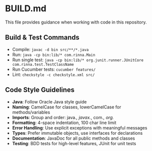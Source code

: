 # BUILD.md

This file provides guidance when working with code in this repository.

## Build & Test Commands
- Compile: `javac -d bin src/**/*.java`
- Run: `java -cp bin:lib/* com.rinna.Main`
- Run single test: `java -cp bin:lib/* org.junit.runner.JUnitCore com.rinna.test.TestClassName`
- Run Cucumber tests: `cucumber features/`
- Lint: `checkstyle -c checkstyle.xml src/`

## Code Style Guidelines
- **Java**: Follow Oracle Java style guide
- **Naming**: CamelCase for classes, lowerCamelCase for methods/variables
- **Imports**: Group and order: java.*, javax.*, com.*, org.*
- **Formatting**: 4-space indentation, 100 char line limit
- **Error Handling**: Use explicit exceptions with meaningful messages
- **Types**: Prefer immutable objects, use interfaces for declarations
- **Documentation**: JavaDoc for all public methods and classes
- **Testing**: BDD tests for high-level features, JUnit for unit tests